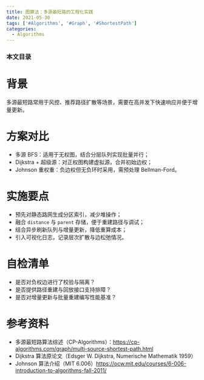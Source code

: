 ```yaml
---
title: 图算法：多源最短路的工程化实践
date: 2021-05-30
tags: ['#Algorithms', '#Graph', '#ShortestPath']
categories:
  - Algorithms
---
```


### 本文目录
<!-- toc -->

# 背景
多源最短路常用于风控、推荐路径扩散等场景，需要在高并发下快速响应并便于增量更新。

# 方案对比
- 多源 BFS：适用于无权图，结合分层队列实现批量并行；
- Dijkstra + 超级源：对正权图构建虚拟源，合并初始边权；
- Johnson 重权重：负边权但无负环时采用，需预处理 Bellman-Ford。

# 实施要点
- 预先对静态路网生成分区索引，减少堆操作；
- 融合 `distance` 与 `parent` 存储，便于重建路径与调试；
- 结合异步刷新队列与增量更新，降低重算成本；
- 引入可视化日志，记录层次扩散与边松弛情况。

# 自检清单
- 是否对负权边进行了校验与隔离？
- 是否提供路径重建与回放接口支持排障？
- 是否对增量更新与批量重建编写性能基准？

# 参考资料
- 多源最短路算法综述（CP-Algorithms）：https://cp-algorithms.com/graph/multi-source-shortest-path.html
- Dijkstra 算法原论文（Edsger W. Dijkstra, Numerische Mathematik 1959）
- Johnson 算法介绍（MIT 6.006）https://ocw.mit.edu/courses/6-006-introduction-to-algorithms-fall-2011/
